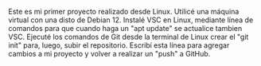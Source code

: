 Este es mi primer proyecto realizado desde Linux. 
Utilicé una máquina virtual con una disto de Debian 12. 
Instalé VSC en Linux, mediante línea de comandos para que cuando haga un "apt update" se actualice tambien VSC. 
Ejecuté los comandos de Git desde la terminal de Linux crear el "git init" para, luego, subir el repositorio. 
Escribí esta línea para agregar cambios a mi proyecto y volver a realizar un "push" a GitHub. 